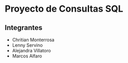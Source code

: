 # Proyecto de Consultas SQL

## Integrantes

- Chritian Monterrosa
- Lenny Servino
- Alejandra Villatoro
- Marcos Alfaro